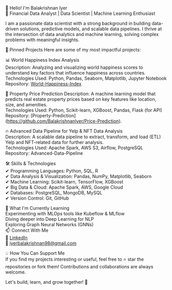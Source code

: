 👋 Hello! I'm Balakrishnan Iyer  
🚀 Financial Data Analyst | Data Scientist | Machine Learning Enthusiast 

I am a passionate data scientist with a strong background in building data-driven solutions, predictive models, and scalable data pipelines. I thrive at the intersection of data analytics and machine learning, solving complex problems with meaningful insights.

📌 Pinned Projects
Here are some of my most impactful projects:

📊 World Happiness Index Analysis   
Description: Analyzing and visualizing world happiness scores to understand key factors that influence happiness across countries.  
Technologies Used: Python, Pandas, Seaborn, Matplotlib, Jupyter Notebook  
Repository: [World-Happiness-Index](https://github.com/BalakrishnanIyer/World-Happiness-Index) 

🏡 Property Price Prediction
Description: A machine learning model that predicts real estate property prices based on key features like location, size, and amenities.  
Technologies Used: Python, Scikit-learn, XGBoost, Pandas, Flask (for API)  
Repository: [Property-Prediction] (https://github.com/BalakrishnanIyer/Price-Prediction).

🔥 Advanced Data Pipeline for Yelp & NFT Data Analysis  
Description: A scalable data pipeline to extract, transform, and load (ETL) Yelp and NFT-related data for further analysis.  
Technologies Used: Apache Spark, AWS S3, Airflow, PostgreSQL  
Repository: Advanced-Data-Pipeline  

🛠 Skills & Technologies  
✔ Programming Languages: Python, SQL, R  
✔ Data Analysis & Visualization: Pandas, NumPy, Matplotlib, Seaborn  
✔ Machine Learning: Scikit-learn, TensorFlow, XGBoost  
✔ Big Data & Cloud: Apache Spark, AWS, Google Cloud  
✔ Databases: PostgreSQL, MongoDB, MySQL  
✔ Version Control: Git, GitHub  

🌱 What I'm Currently Learning  
Experimenting with MLOps tools like Kubeflow & MLflow  
Diving deeper into Deep Learning for NLP  
Exploring Graph Neural Networks (GNNs)  
📫 Connect With Me  
💼 [LinkedIn](https://www.linkedin.com/in/balakrishnan-iyer-811436143)  
📧 iyerbalakrishnan98@gmail.com


💡 How You Can Support Me  
If you find my projects interesting or useful, feel free to ⭐ star the repositories or fork them! Contributions and collaborations are always welcome.  

Let's build, learn, and grow together! 🚀  
<!--
**BalakrishnanIyer/BalakrishnanIyer** is a ✨ _special_ ✨ repository because its `README.md` (this file) appears on your GitHub profile.

